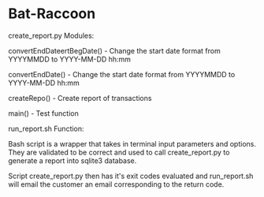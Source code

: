 # Bat-Raccoon


create_report.py Modules:
    
convertEndDateertBegDate() - 
  Change the start date format from YYYYMMDD to YYYY-MM-DD hh:mm
  
convertEndDate() - 
  Change the start date format from YYYYMMDD to YYYY-MM-DD hh:mm
  
createRepo() - 
  Create report of transactions
  
main() - 
  Test function
  
  
run_report.sh Function:

Bash script is a wrapper that takes in terminal input parameters
and options. They are validated to be correct and used to 
call create_report.py to generate a report into sqlite3 database.

Script create_report.py then has it's exit codes evaluated and run_report.sh 
will email the customer an email corresponding to the return code.






